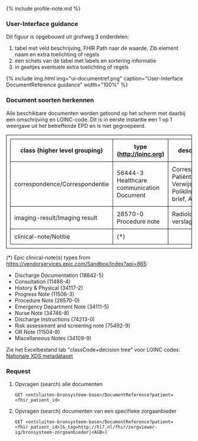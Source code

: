 {% include profile-note.md %}

### User-Interface guidance

Dit figuur is opgebouwd uit grofweg 3 onderdelen:
1. tabel met veld beschrijving, FHIR Path naar de waarde, Zib element naam en extra toelichting of regels
1. een schets van de tabel met labels en sortering informatie
1. in geeltjes eventuele extra toelichting of regels

{% include img.html img="ui-documentref.png" caption="User-Interface DocumentReference guidance" width="100%" %}

### Document soorten herkennen

Alle beschikbare documenten worden getoond op het scherm met daarbij een omschrijving en LOINC-code. Dit is in eerste instantie een 1 op 1 weergave uit het betreffende EPD en is niet gegroepeerd. 

<style>table, td, th { border: 1px solid black; padding:10px; }</style>
|class (higher level grouping)|type (http://loinc.org)|descriptions|
|--|--|--|
|correspondence/Correspondentie|56444-3 Healthcare communication Document|Correspondentie, Patiëntenbrief, Verwijsbrief, Poliklinische brief, Artsenbrief|
|imaging-result/Imaging result|28570-0 Procedure note|Radiologie verslag|
|clinical-note/Notitie|(*)||

(*) Epic clinical-note(s) types from https://vendorservices.epic.com/Sandbox/Index?api=865:
* Discharge Documentation (18842-5)
* Consultation (11488-4)
* History & Physical (34117-2)
* Progress Note (11506-3)
* Procedure Note (28570-0)
* Emergency Department Note (34111-5)
* Nurse Note (34746-8)
* Discharge Instructions (74213-0)
* Risk assessment and screening note (75492-9)
* OR Note (11504-8)
* Miscellaneous Notes (34109-9)

Zie het Excelbestand tab "classCode+decision tree" voor LOINC codes:
[Nationale XDS metadataset](https://nictiz.nl/standaarden/overzicht-van-standaarden/xds-metadata/)

### Request

1. Opvragen (search) alle documenten

    `GET <ontsluiten-bronsysteem-base>/DocumentReference?patient=<fhir_patient_id>`

1. Opvragen (search) documenten van een specifieke zorgaanbieder

    `GET <ontsluiten-bronsysteem-base>/DocumentReference?patient=<fhir_patient_id>[&_tag=http://hl7.nl/fhir/zorgviewer-ig/bronsysteem-zorgaanbieder|<AGB>]`
